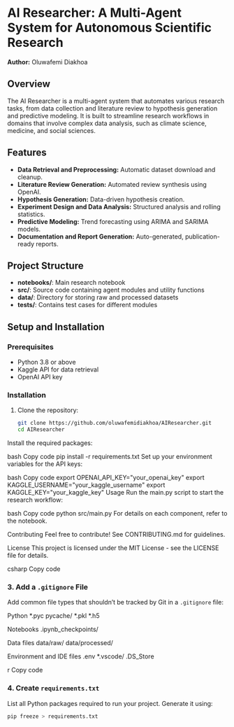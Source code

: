 # AI Researcher: A Multi-Agent System for Autonomous Scientific Research

**Author:** Oluwafemi Diakhoa

## Overview
The AI Researcher is a multi-agent system that automates various research tasks, from data collection and literature review to hypothesis generation and predictive modeling. It is built to streamline research workflows in domains that involve complex data analysis, such as climate science, medicine, and social sciences.

## Features
- **Data Retrieval and Preprocessing:** Automatic dataset download and cleanup.
- **Literature Review Generation:** Automated review synthesis using OpenAI.
- **Hypothesis Generation:** Data-driven hypothesis creation.
- **Experiment Design and Data Analysis:** Structured analysis and rolling statistics.
- **Predictive Modeling:** Trend forecasting using ARIMA and SARIMA models.
- **Documentation and Report Generation:** Auto-generated, publication-ready reports.

## Project Structure
- **notebooks/**: Main research notebook
- **src/**: Source code containing agent modules and utility functions
- **data/**: Directory for storing raw and processed datasets
- **tests/**: Contains test cases for different modules

## Setup and Installation
### Prerequisites
- Python 3.8 or above
- Kaggle API for data retrieval
- OpenAI API key

### Installation
1. Clone the repository:
   ```bash
   git clone https://github.com/oluwafemidiakhoa/AIResearcher.git
   cd AIResearcher
Install the required packages:

bash
Copy code
pip install -r requirements.txt
Set up your environment variables for the API keys:

bash
Copy code
export OPENAI_API_KEY="your_openai_key"
export KAGGLE_USERNAME="your_kaggle_username"
export KAGGLE_KEY="your_kaggle_key"
Usage
Run the main.py script to start the research workflow:

bash
Copy code
python src/main.py
For details on each component, refer to the notebook.

Contributing
Feel free to contribute! See CONTRIBUTING.md for guidelines.

License
This project is licensed under the MIT License - see the LICENSE file for details.

csharp
Copy code

### 3. Add a `.gitignore` File

Add common file types that shouldn’t be tracked by Git in a `.gitignore` file:

Python
*.pyc pycache/ *.pkl *.h5

Notebooks
.ipynb_checkpoints/

Data files
data/raw/ data/processed/

Environment and IDE files
.env *.vscode/ .DS_Store

r
Copy code

### 4. Create `requirements.txt`

List all Python packages required to run your project. Generate it using:

```bash
pip freeze > requirements.txt

